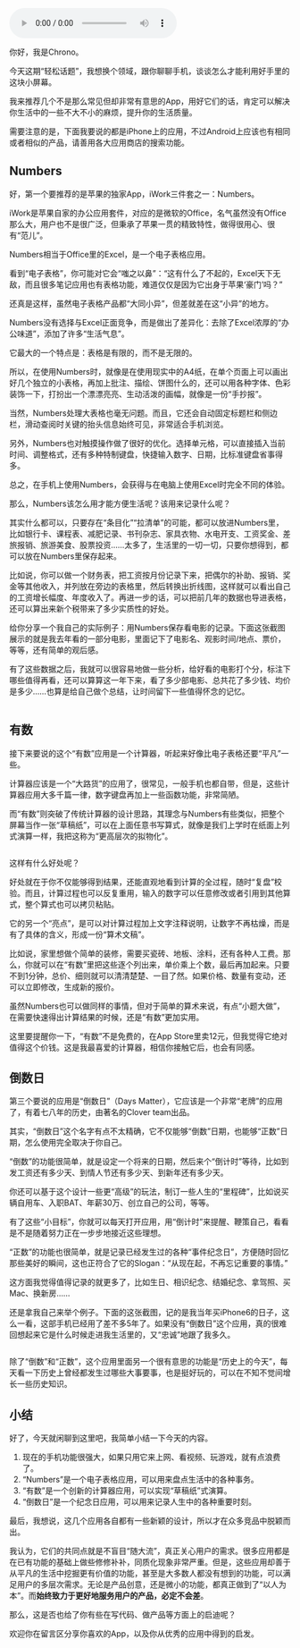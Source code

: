 <audio title="轻松话题（三） _ 提高生活质量的App" src="https://static001.geekbang.org/resource/audio/57/80/57ffe50fb9114846dc12ba5f10516280.mp3" controls="controls"></audio> 
<p>你好，我是Chrono。</p><p>今天这期“轻松话题”，我想换个领域，跟你聊聊手机，谈谈怎么才能利用好手里的这块小屏幕。</p><p>我来推荐几个不是那么常见但却非常有意思的App，用好它们的话，肯定可以解决你生活中的一些不大不小的麻烦，提升你的生活质量。</p><p>需要注意的是，下面我要说的都是iPhone上的应用，不过Android上应该也有相同或者相似的产品，请善用各大应用商店的搜索功能。</p><h2>Numbers</h2><p>好，第一个要推荐的是苹果的独家App，iWork三件套之一：Numbers。</p><p>iWork是苹果自家的办公应用套件，对应的是微软的Office，名气虽然没有Office那么大，用户也不是很广泛，但秉承了苹果一贯的精致特性，做得很用心、很有“范儿”。</p><p>Numbers相当于Office里的Excel，是一个电子表格应用。</p><p>看到“电子表格”，你可能对它会“嗤之以鼻”：“这有什么了不起的，Excel天下无敌，而且很多笔记应用也有表格功能，难道仅仅是因为它出身于苹果‘豪门’吗？”</p><p>还真是这样，虽然电子表格产品都“大同小异”，但差就差在这“小异”的地方。</p><p>Numbers没有选择与Excel正面竞争，而是做出了差异化：去除了Excel浓厚的“办公味道”，添加了许多“生活气息”。</p><!-- [[[read_end]]] --><p>它最大的一个特点是：表格是有限的，而不是无限的。</p><p>所以，在使用Numbers时，就像是在使用现实中的A4纸，在单个页面上可以画出好几个独立的小表格，再加上批注、描绘、饼图什么的，还可以用各种字体、色彩装饰一下，打扮出一个漂漂亮亮、生动活泼的画幅，就像是一份“手抄报”。</p><p>当然，Numbers处理大表格也毫无问题。而且，它还会自动固定标题栏和侧边栏，滑动查阅时关键的抬头信息始终可见，非常适合手机浏览。</p><p>另外，Numbers也对触摸操作做了很好的优化。选择单元格，可以直接插入当前时间、调整格式，还有多种特制键盘，快捷输入数字、日期，比标准键盘省事得多。</p><p>总之，在手机上使用Numbers，会获得与在电脑上使用Excel时完全不同的体验。</p><p>那么，Numbers该怎么用才能方便生活呢？该用来记录什么呢？</p><p>其实什么都可以，只要存在“条目化”“拉清单”的可能，都可以放进Numbers里，比如银行卡、课程表、减肥记录、书刊杂志、家具衣物、水电开支、工资奖金、差旅报销、旅游美食、股票投资……太多了，生活里的一切一切，只要你想得到，都可以放在Numbers里保存起来。</p><p>比如说，你可以做一个财务表，把工资按月份记录下来，把偶尔的补助、报销、奖金等其他收入，并列放在旁边的表格里，然后转换出折线图，这样就可以看出自己的工资增长幅度、年度收入了。再进一步的话，可以把前几年的数据也导进表格，还可以算出来新个税带来了多少实质性的好处。</p><p>给你分享一个我自己的实际例子：用Numbers保存看电影的记录。下面这张截图展示的就是我去年看的一部分电影，里面记下了电影名、观影时间/地点、票价，等等，还有简单的观后感。</p><p>有了这些数据之后，我就可以很容易地做一些分析，给好看的电影打个分，标注下哪些值得再看，还可以算算这一年下来，看了多少部电影、总共花了多少钱、均价是多少……也算是给自己做个总结，让时间留下一些值得怀念的记忆。</p><p><img src="https://static001.geekbang.org/resource/image/d6/8b/d6b31457ca3e45a51b2a01d7ca9af48b.png" alt=""></p><h2>有数</h2><p>接下来要说的这个“有数”应用是一个计算器，听起来好像比电子表格还要“平凡”一些。</p><p>计算器应该是一个“大路货”的应用了，很常见，一般手机也都自带，但是，这些计算器应用大多千篇一律，数字键盘再加上一些函数功能，非常简陋。</p><p>而“有数”则突破了传统计算器的设计思路，其理念与Numbers有些类似，把整个屏幕当作一张“草稿纸”，可以在上面任意书写算式，就像是我们上学时在纸面上列式演算一样，我把这称为“更高层次的拟物化”。</p><p><img src="https://static001.geekbang.org/resource/image/d2/56/d238ff118ff87467a52846e2412d0756.png" alt=""></p><p>这样有什么好处呢？</p><p>好处就在于你不仅能够得到结果，还能直观地看到计算的全过程，随时“复盘”校验。而且，计算过程也可以反复重用，输入的数字可以任意修改或者引用到其他算式，整个算式也可以拷贝粘贴。</p><p>它的另一个“亮点”，是可以对计算过程加上文字注释说明，让数字不再枯燥，而是有了具体的含义，形成一份“算术文稿”。</p><p>比如说，家里想做个简单的装修，需要买瓷砖、地板、涂料，还有各种人工费。那么，你就可以在“有数”里把这些逐个列出来，单价乘上个数，最后再加起来。只要不到1分钟，总价、细则就可以清清楚楚、一目了然。如果价格、数量有变动，还可以立即修改，生成新的报价。</p><p>虽然Numbers也可以做同样的事情，但对于简单的算术来说，有点“小题大做”，在需要快速得出计算结果的时候，还是“有数”更加实用。</p><p>这里要提醒你一下，“有数”不是免费的，在App Store里卖12元，但我觉得它绝对值得这个价钱。这是我最喜爱的计算器，相信你接触它后，也会有同感。</p><h2>倒数日</h2><p>第三个要说的应用是“倒数日”（Days Matter），它应该是一个非常“老牌”的应用了，有着七八年的历史，由著名的Clover team出品。</p><p>其实，“倒数日”这个名字有点不太精确，它不仅能够“倒数”日期，也能够“正数”日期，怎么使用完全取决于你自己。</p><p>“倒数”的功能很简单，就是设定一个将来的日期，然后来个“倒计时”等待，比如到发工资还有多少天、到情人节还有多少天、到新年还有多少天。</p><p>你还可以基于这个设计一些更“高级”的玩法，制订一些人生的“里程碑”，比如说买辆自用车、入职BAT、年薪30万、创立自己的公司，等等。</p><p>有了这些“小目标”，你就可以每天打开应用，用“倒计时”来提醒、鞭策自己，看看是不是随着努力正在一步步地接近这些理想。</p><p>“正数”的功能也很简单，就是记录已经发生过的各种“事件纪念日”，方便随时回忆那些美好的瞬间，这也正符合了它的Slogan：“从现在起，不再忘记重要的事情。”</p><p>这方面我觉得值得记录的就更多了，比如生日、相识纪念、结婚纪念、拿驾照、买Mac、换新房……</p><p>还是拿我自己来举个例子。下面的这张截图，记的是我当年买iPhone6的日子，这么一看，这部手机已经用了差不多5年了。如果没有“倒数日”这个应用，真的很难回想起来它是什么时候走进我生活里的，又“忠诚”地跟了我多久。</p><p><img src="https://static001.geekbang.org/resource/image/b6/8e/b6a6464aa1b5d10fc125cad8b291638e.png" alt=""></p><p>除了“倒数”和“正数”，这个应用里面另一个很有意思的功能是“历史上的今天”，每天看一下历史上曾经都发生过哪些大事要事，也是挺好玩的，可以在不知不觉间增长一些历史知识。</p><h2>小结</h2><p>好了，今天就闲聊到这里吧，我简单小结一下今天的内容。</p><ol>
<li>现在的手机功能很强大，如果只用它来上网、看视频、玩游戏，就有点浪费了。</li>
<li>“Numbers”是一个电子表格应用，可以用来盘点生活中的各种事务。</li>
<li>“有数”是一个创新的计算器应用，可以实现“草稿纸”式演算。</li>
<li>“倒数日”是一个纪念日应用，可以用来记录人生中的各种重要时刻。</li>
</ol><p>最后，我想说，这几个应用各自都有一些新颖的设计，所以才在众多竞品中脱颖而出。</p><p>我认为，它们的共同点就是不盲目“随大流”，真正关心用户的需求。很多应用都是在已有功能的基础上做些修修补补，同质化现象非常严重。但是，这些应用却善于从平凡的生活中挖掘更有价值的功能，甚至是大多数人都没有想到的功能，可以满足用户的多层次需求。无论是产品创意，还是微小的功能，都真正做到了“以人为本”。而<strong>始终致力于更好地服务用户的产品，必定不会差</strong>。</p><p>那么，这是否也给了你有些在写代码、做产品等方面上的启迪呢？</p><p>欢迎你在留言区分享你喜欢的App，以及你从优秀的应用中得到的启发。</p><p><img src="https://static001.geekbang.org/resource/image/ca/46/cae0c70e4a1e5c91c46a69f6e4d38e46.jpg" alt=""></p>